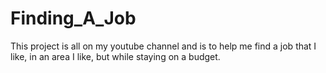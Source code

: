 # Finding_A_Job
This project is all on my youtube channel and is to help me find a job that I like, in an area I like, but while staying on a budget.
